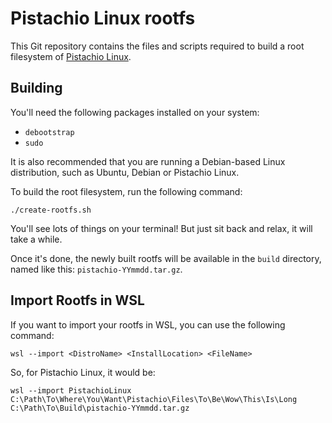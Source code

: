 # Pistachio Linux rootfs 

This Git repository contains the files and scripts required to build a root filesystem of [Pistachio Linux](https://linux.pistasjis.net). 

## Building

You'll need the following packages installed on your system:

* `debootstrap`
* `sudo`

It is also recommended that you are running a Debian-based Linux distribution, such as Ubuntu, Debian or Pistachio Linux.

To build the root filesystem, run the following command:

```
./create-rootfs.sh
```

You'll see lots of things on your terminal! But just sit back and relax, it will take a while. 

Once it's done, the newly built rootfs will be available in the `build` directory, named like this: ``pistachio-YYmmdd.tar.gz``.

## Import Rootfs in WSL

If you want to import your rootfs in WSL, you can use the following command:

```
wsl --import <DistroName> <InstallLocation> <FileName>
```

So, for Pistachio Linux, it would be:

```
wsl --import PistachioLinux C:\Path\To\Where\You\Want\Pistachio\Files\To\Be\Wow\This\Is\Long C:\Path\To\Build\pistachio-YYmmdd.tar.gz
```